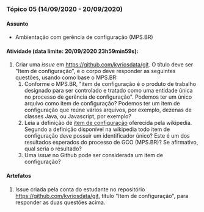 ### Tópico 05 (14/09/2020 - 20/09/2020)

#### Assunto

- Ambientação com gerência de configuração (MPS.BR)

#### Atividade (data limite: **20/09/2020 23h59min59s**):

1. Criar uma _issue_ em https://github.com/kyriosdata/git. O título deve ser "Item de configuração", e o corpo deve responder as seguintes questões, usando como base o MPS.BR:
   1. Conforme o MPS.BR, "item de configuração é o produto de trabalho designado para ser controlado e tratado como uma entidade única no processo de gerência de configuração". Podemos ter um único arquivo como item de configuração? Podemos ter um item de configuração que reúne vários arquivos, por exemplo, dezenas de classes Java, ou Javascript, por exemplo?
   1. Leia a definição de [item de configuração](https://en.wikipedia.org/wiki/Configuration_item) oferecida pela wikipedia. Segundo a definição disponível na wikipedia todo item de configuração deve possuir um identificador único? Este é um dos resultados esperados do processo de GCO (MPS.BR)? Se afirmativo, qual seria o resultado?
   1. Uma _issue_ no Github pode ser considerada um item de configuração?

#### Artefatos

1. Issue criada pela conta do estudante no repositório https://github.com/kyriosdata/git, título "Item de configuração", para responder as duas questões acima.
